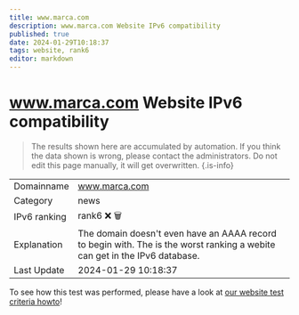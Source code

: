```yaml
---
title: www.marca.com
description: www.marca.com Website IPv6 compatibility
published: true
date: 2024-01-29T10:18:37
tags: website, rank6
editor: markdown
---
```


# www.marca.com Website IPv6 compatibility

> The results shown here are accumulated by automation. If you think the data shown is wrong, please contact the administrators. 
> Do not edit this page manually, it will get overwritten.
{.is-info}


|   |   |
| - | - |
| Domainname | www.marca.com
| Category | news |
| IPv6 ranking | rank6 :x: :wastebasket: |
| Explanation | The domain doesn't even have an AAAA record to begin with. The is the worst ranking a webite can get in the IPv6 database. |
| Last Update | 2024-01-29 10:18:37 |

To see how this test was performed, please have a look at [our website test criteria howto](/howto/testcriteria/website)!

